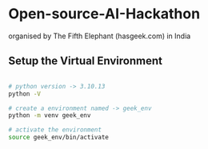 # Open-source-AI-Hackathon
organised by  The Fifth Elephant (hasgeek.com) in India

## Setup the Virtual Environment

```bash

# python version -> 3.10.13
python -V 

# create a environment named -> geek_env
python -m venv geek_env

# activate the environment
source geek_env/bin/activate

```
